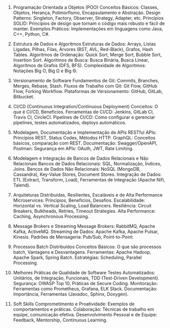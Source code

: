 1. Programação Orientada a Objetos (POO)
    Conceitos Básicos: Classes, Objetos, Herança, Polimorfismo, Encapsulamento e Abstração.
    Design Patterns: Singleton, Factory, Observer, Strategy, Adapter, etc.
    Princípios SOLID: Princípios de design que tornam o código mais robusto e fácil de manter.
    Exemplos Práticos: Implementações em linguagens como Java, C++, Python, C#.

2. Estrutura de Dados e Algoritmos
    Estruturas de Dados: Arrays, Listas Ligadas, Pilhas, Filas, Árvores (BST, AVL, Red-Black), Grafos, Hash Tables.
    Algoritmos de Ordenação: Quick Sort, Merge Sort, Bubble Sort, Insertion Sort.
    Algoritmos de Busca: Busca Binária, Busca Linear, Algoritmos de Grafos (DFS, BFS).
    Complexidade de Algoritmos: Notações Big O, Big Ω e Big Θ.

3. Versionamento de Software
    Fundamentos de Git: Commits, Branches, Merges, Rebase, Stash.
    Fluxos de Trabalho com Git: Git Flow, GitHub Flow, Forking Workflow.
    Plataformas de Versionamento: GitHub, GitLab, Bitbucket.
    
4. CI/CD (Continuous Integration/Continuous Deployment)
    Conceitos: O que é CI/CD, Benefícios.
    Ferramentas de CI/CD: Jenkins, GitLab CI, Travis CI, CircleCI.
    Pipelines de CI/CD: Como configurar e gerenciar pipelines, testes automatizados, deploys automáticos.

5. Modelagem, Documentação e Implementação de APIs
    RESTful APIs: Princípios REST, Status Codes, Métodos HTTP.
    GraphQL: Conceitos básicos, comparação com REST.
    Documentação: Swagger/OpenAPI, Postman.
    Segurança em APIs: OAuth, JWT, Rate Limiting.

6. Modelagem e Integração de Bancos de Dados Relacionais e Não Relacionais
    Bancos de Dados Relacionais: SQL, Normalização, Índices, Joins.
    Bancos de Dados Não Relacionais: NoSQL (MongoDB, Cassandra), Key-Value Stores, Document Stores.
    Integração de Dados: ETL (Extract, Transform, Load), Ferramentas de Integração (Apache Nifi, Talend).

7. Arquiteturas Distribuídas, Resilientes, Escaláveis e de Alta Performance
    Microservices: Princípios, Benefícios, Desafios.
    Escalabilidade: Horizontal vs. Vertical Scaling, Load Balancers.
    Resiliência: Circuit Breakers, Bulkheads, Retries, Timeout Strategies.
    Alta Performance: Caching, Asynchronous Processing.

8. Message Brokers e Streaming
    Message Brokers: RabbitMQ, Apache Kafka, ActiveMQ.
    Streaming de Dados: Apache Kafka, Apache Pulsar, Kinesis.
    Padrões de Mensageria: Pub/Sub, Point-to-Point.

9. Processos Batch Distribuídos
    Conceitos Básicos: O que são processos batch, Vantagens e Desvantagens.
    Ferramentas: Apache Hadoop, Apache Spark, Spring Batch.
    Estratégias: Scheduling, Parallel Processing.

10. Melhores Práticas de Qualidade de Software
    Testes Automatizados: Unitários, de Integração, Funcionais, TDD (Test-Driven Development).
    Segurança: OWASP Top 10, Práticas de Secure Coding.
    Monitoração: Ferramentas como Prometheus, Grafana, ELK Stack.
    Documentação: Importância, Ferramentas (Javadoc, Sphinx, Doxygen).

11. Soft Skills
    Comprometimento e Proatividade: Exemplos de comportamentos e práticas.
    Colaboração: Técnicas de trabalho em equipe, comunicação efetiva.
    Desenvolvimento Pessoal e de Equipe: Feedback, Mentorship, Continuous Learning.